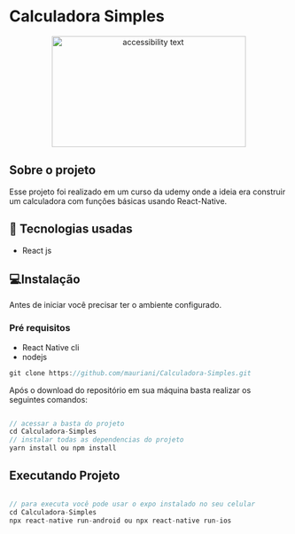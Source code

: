 # Calculadora Simples

<p align="center">
  <img src="https://github.com/mauriani/calculadoraSimples/blob/master/LayoutCalculadora.jpeg" width="350" alt="accessibility text" height="200">
</p>

## Sobre o projeto

Esse projeto foi realizado em um curso da udemy onde a ideia era construir um calculadora com funções básicas usando React-Native.

## 🚀 Tecnologias usadas

- React js

## 💻Instalação

Antes de iniciar você precisar ter o ambiente configurado.

### Pré requisitos

- React Native cli
- nodejs

```jsx
git clone https://github.com/mauriani/Calculadora-Simples.git
```

Após o download do repositório em sua máquina basta realizar os seguintes comandos:

```jsx

// acessar a basta do projeto
cd Calculadora-Simples
// instalar todas as dependencias do projeto
yarn install ou npm install

```

## Executando Projeto

```jsx

// para executa você pode usar o expo instalado no seu celular
cd Calculadora-Simples
npx react-native run-android ou npx react-native run-ios
```


